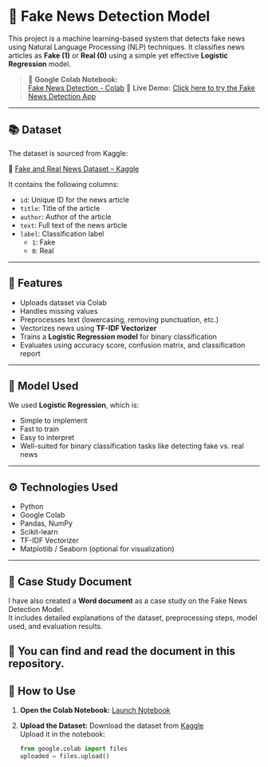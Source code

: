 # 📰 Fake News Detection Model

This project is a machine learning-based system that detects fake news using Natural Language Processing (NLP) techniques. It classifies news articles as **Fake (1)** or **Real (0)** using a simple yet effective **Logistic Regression** model.

> 📍 **Google Colab Notebook:**  
> [Fake News Detection - Colab](https://colab.research.google.com/drive/1YJUUtC0WRhW0XMQaAiLgh9zC1SBhUFgb?usp=sharing)
🚀 **Live Demo:** [Click here to try the Fake News Detection App](https://fake-new-detection-model-fwvqcskvmpnswpsmoxqzxz.streamlit.app/)

---

## 📚 Dataset

The dataset is sourced from Kaggle:

🔗 [Fake and Real News Dataset – Kaggle](https://www.kaggle.com/datasets/clmentbisaillon/fake-and-real-news-dataset)

It contains the following columns:
- `id`: Unique ID for the news article
- `title`: Title of the article
- `author`: Author of the article
- `text`: Full text of the news article
- `label`: Classification label  
  - `1`: Fake  
  - `0`: Real

---

## 🔧 Features

- Uploads dataset via Colab
- Handles missing values
- Preprocesses text (lowercasing, removing punctuation, etc.)
- Vectorizes news using **TF-IDF Vectorizer**
- Trains a **Logistic Regression model** for binary classification
- Evaluates using accuracy score, confusion matrix, and classification report

---

## 🤖 Model Used

We used **Logistic Regression**, which is:
- Simple to implement
- Fast to train
- Easy to interpret
- Well-suited for binary classification tasks like detecting fake vs. real news

---

## ⚙️ Technologies Used

- Python
- Google Colab
- Pandas, NumPy
- Scikit-learn
- TF-IDF Vectorizer
- Matplotlib / Seaborn (optional for visualization)

---
## 📄 Case Study Document

I have also created a **Word document** as a case study on the Fake News Detection Model.  
It includes detailed explanations of the dataset, preprocessing steps, model used, and evaluation results.

📘 You can find and read the document in this repository.
---
## 🚀 How to Use

1. **Open the Colab Notebook:**
   [Launch Notebook](https://colab.research.google.com/drive/1YJUUtC0WRhW0XMQaAiLgh9zC1SBhUFgb?usp=sharing)

2. **Upload the Dataset:**
   Download the dataset from [Kaggle](https://www.kaggle.com/datasets/clmentbisaillon/fake-and-real-news)  
   Upload it in the notebook:
   ```python
   from google.colab import files
   uploaded = files.upload()
